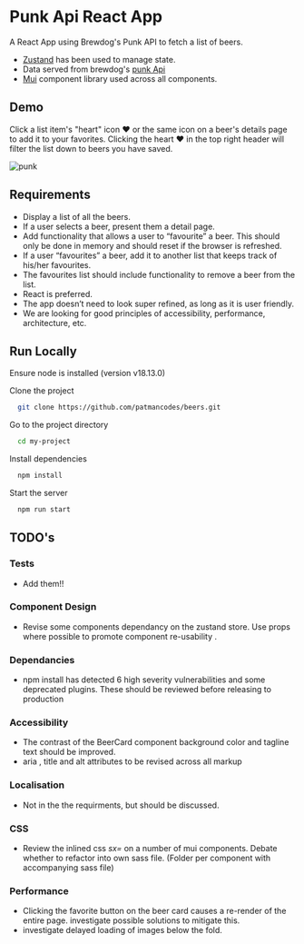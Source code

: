 
# Punk Api React App

A React App using Brewdog's Punk API to fetch a list of beers. 

- [Zustand](https://github.com/pmndrs/zustand)  has been used to manage state. 
- Data served from brewdog's [punk Api](https://punkapi.com/documentation/v2)
- [Mui](https://mui.com/material-ui/getting-started/overview/) component library used across all components.


## Demo

Click  a list item's "heart" icon :heart: or the same icon on a beer's details page to add it to your favorites.
Clicking the heart :heart: in the top right header will filter the list down to beers you have saved. 

![punk](https://user-images.githubusercontent.com/124147905/218825775-ba363782-27d5-4f99-b445-58cf2e6e1870.PNG)



## Requirements

- Display a list of all the beers.
- If a user selects a beer, present them a detail page.
- Add functionality that allows a user to “favourite” a beer. This should only be done in memory and should reset if the browser is refreshed.
- If a user “favourites” a beer, add it to another list that keeps track of his/her favourites.
- The favourites list should include functionality to remove a beer from the list.
- React is preferred.
- The app doesn’t need to look super refined, as long as it is user friendly.
- We are looking for good principles of accessibility, performance, architecture, etc.


## Run Locally

Ensure node is installed (version v18.13.0) 

Clone the project

```bash
  git clone https://github.com/patmancodes/beers.git
```

Go to the project directory

```bash
  cd my-project
```

Install dependencies

```bash
  npm install
```

Start the server

```bash
  npm run start
```



## TODO's

### Tests
- Add them!!

### Component Design
- Revise some components dependancy on the zustand store. Use props where possible to promote component re-usability .

### Dependancies
- npm install has detected 6 high severity vulnerabilities and some deprecated plugins. These should be reviewed before releasing to production

### Accessibility
- The contrast of the BeerCard component background color and tagline text should be improved.
- aria , title and alt attributes to be revised across all markup

### Localisation
- Not in the the requirments, but should be discussed.  

### CSS
- Review the inlined css *sx=* on a number of mui components. Debate whether to refactor into own sass file. (Folder per component with accompanying sass file)

### Performance
- Clicking the favorite button on the beer card causes a re-render of the entire page. investigate possible solutions to mitigate this. 
- investigate delayed loading of images below the fold.  













